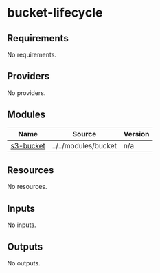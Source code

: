 # bucket-lifecycle

<!-- BEGINNING OF PRE-COMMIT-TERRAFORM DOCS HOOK -->
## Requirements

No requirements.

## Providers

No providers.

## Modules

| Name | Source | Version |
|------|--------|---------|
| <a name="module_s3-bucket"></a> [s3-bucket](#module\_s3-bucket) | ../../modules/bucket | n/a |

## Resources

No resources.

## Inputs

No inputs.

## Outputs

No outputs.
<!-- END OF PRE-COMMIT-TERRAFORM DOCS HOOK -->
